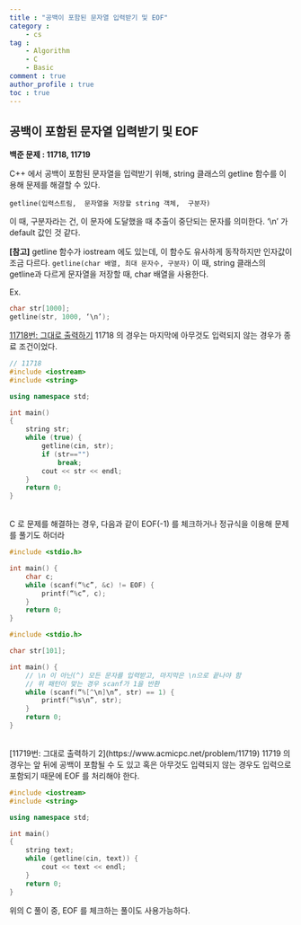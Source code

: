 ```yaml
---
title : "공백이 포함된 문자열 입력받기 및 EOF"
category :
    - cs
tag :
    - Algorithm
    - C
    - Basic
comment : true
author_profile : true
toc : true
---
```


## 공백이 포함된 문자열 입력받기 및 EOF
**백준 문제 : 11718, 11719**

C++ 에서 공백이 포함된 문자열을 입력받기 위해, string 클래스의 getline 함수를 이용해 문제를 해결할 수 있다.

`getline(입력스트림,  문자열을 저장할 string 객체,  구분자)`

이 때, 구분자라는 건, 이 문자에 도달했을 때 추출이 중단되는 문자를 의미한다.
‘\n’ 가 default 값인 것 같다.

**[참고]**
getline  함수가 iostream 에도 있는데, 이 함수도 유사하게 동작하지만 인자값이 조금 다르다.
`getline(char 배열, 최대 문자수, 구분자)`
이 때, string 클래스의 getline과 다르게 문자열을 저장할 때, char 배열을 사용한다.

Ex.
```c
char str[1000];
getline(str, 1000, ‘\n’);
```

[11718번: 그대로 출력하기](https://www.acmicpc.net/problem/11718)
11718 의 경우는 마지막에 아무것도 입력되지 않는 경우가 종료 조건이었다.

```c++
// 11718
#include <iostream>
#include <string>

using namespace std;

int main()
{
    string str;
    while (true) {
        getline(cin, str);
        if (str=="")
            break;
        cout << str << endl;
    }
    return 0;
}
```

<br/>
C 로 문제를 해결하는 경우, 다음과 같이 EOF(-1) 를 체크하거나 정규식을 이용해 문제를 풀기도 하더라

``` c
#include <stdio.h>

int main() {
    char c;
    while (scanf(“%c”, &c) != EOF) {
        printf(“%c”, c);
    }
    return 0;
}
```

``` c
#include <stdio.h>

char str[101];

int main() {
    // \n 이 아닌(^) 모든 문자를 입력받고, 마지막은 \n으로 끝나야 함
    // 위 패턴이 맞는 경우 scanf가 1을 반환
    while (scanf(“%[^\n]\n”, str) == 1) {
        printf(“%s\n”, str);
    }
    return 0;
}
```
<br/>
[11719번: 그대로 출력하기 2](https://www.acmicpc.net/problem/11719)
11719 의 경우는 앞 뒤에 공백이 포함될 수 도 있고 혹은 아무것도 입력되지 않는 경우도 입력으로 포함되기 때문에 EOF 를 처리해야 한다.

```c++
#include <iostream>
#include <string>

using namespace std;

int main()
{
    string text;
    while (getline(cin, text)) {
        cout << text << endl;
    }
    return 0;
}
```

위의 C 풀이 중, EOF 를 체크하는 풀이도 사용가능하다.
